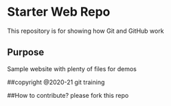 # Starter Web Repo

This repository is for showing how Git and GitHub work

## Purpose

Sample website with plenty of files for demos

##copyright
@2020-21 git training


##How to contribute?
please fork this repo
